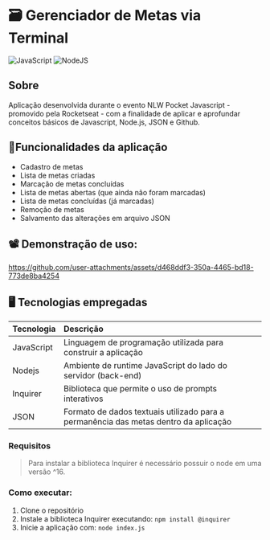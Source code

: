 # 🗃️ Gerenciador de Metas via Terminal

![JavaScript](https://img.shields.io/badge/javascript-%23323330.svg?style=for-the-badge&logo=javascript&logoColor=%23F7DF1E) 
![NodeJS](https://img.shields.io/badge/node.js-6DA55F?style=for-the-badge&logo=node.js&logoColor=white)

## Sobre
Aplicação desenvolvida durante o evento NLW Pocket Javascript - promovido pela Rocketseat - com a finalidade de aplicar e aprofundar conceitos básicos de Javascript, Node.js, JSON e Github.

## 📍Funcionalidades da aplicação
- Cadastro de metas
- Lista de metas criadas 
- Marcação de metas concluídas
- Lista de metas abertas (que ainda não foram marcadas)
- Lista de metas concluídas (já marcadas)
- Remoção de metas
- Salvamento das alterações em arquivo JSON

## 📽 Demonstração de uso:
https://github.com/user-attachments/assets/d468ddf3-350a-4465-bd18-773de8ba4254



## 🖥️ Tecnologias empregadas
| Tecnologia | Descrição                                                                            |
| ---------- |:------------------------------------------------------------------------------------ |
| JavaScript | Linguagem de programação utilizada para construir a aplicação                        |
| Nodejs     | Ambiente de runtime JavaScript do lado do servidor (back-end)                        |
| Inquirer   | Biblioteca que permite o uso de prompts interativos                                  |
| JSON       | Formato de dados textuais utilizado para a permanência das metas dentro da aplicação |


### Requisitos
> Para instalar a biblioteca Inquirer é necessário possuir o node em uma versão ^16.

### Como executar:
1. Clone o repositório
2. Instale a biblioteca Inquirer executando: `npm install @inquirer` 
3. Inicie a aplicação com: `node index.js`

